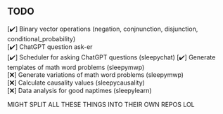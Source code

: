 ## TODO  
[✔️] Binary vector operations (negation, conjnunction, disjunction, conditional_probability)  
[✔️] ChatGPT question ask-er  
[✔️] Scheduler for asking ChatGPT questions (sleepychat)
[✔️] Generate templates of math word problems  (sleepymwp)  
[❌] Generate variations of math word problems  (sleepymwp)  
[❌] Calculate causality values  (sleepycausality)  
[❌] Data analysis for good naptimes  (sleepylearn)  

MIGHT SPLIT ALL THESE THINGS INTO THEIR OWN REPOS LOL
